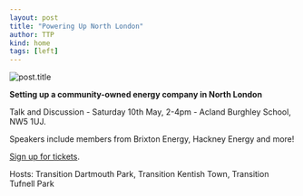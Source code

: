 ```yaml
---
layout: post
title: "Powering Up North London"
author: TTP
kind: home
tags: [left] 
---
```

![post.title](http://i93.photobucket.com/albums/l71/transitiontufnellpark/logo_zpsf7b5c452.jpg)

**Setting up a community-owned energy company in North London**

Talk and Discussion - Saturday 10th May, 2-4pm - Acland Burghley School, NW5 1UJ.

Speakers include members from Brixton Energy, Hackney Energy and more!

[Sign up for tickets](http://www.eventbrite.co.uk/e/powering-up-north-london-tickets-11208975347).

Hosts: Transition Dartmouth Park, Transition Kentish Town, Transition Tufnell Park



